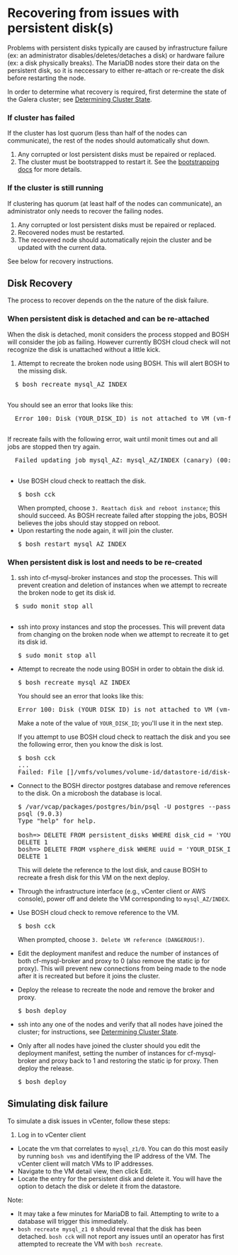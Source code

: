 # Recovering from issues with persistent disk(s)

Problems with persistent disks typically are caused by infrastructure failure (ex: an administrator disables/deletes/detaches a disk) or hardware failure (ex: a disk physically breaks). The MariaDB nodes store their data on the persistent disk, so it is neccessary to either re-attach or re-create the disk before restarting the node.

In order to determine what recovery is required, first determine the state of the Galera cluster; see [Determining Cluster State](cluster-state.md).

### If cluster has failed

If the cluster has lost quorum (less than half of the nodes can communicate), the rest of the nodes should automatically shut down. 

1. Any corrupted or lost persistent disks must be repaired or replaced. 
1. The cluster must be bootstrapped to restart it. See the [bootstrapping docs](bootstrapping.md) for more details.

### If the cluster is still running

If clustering has quorum (at least half of the nodes can communicate), an administrator only needs to recover the failing nodes. 

1. Any corrupted or lost persistent disks must be repaired or replaced. 
2. Recovered nodes must be restarted.
3. The recovered node should automatically rejoin the cluster and be updated with the current data.

See below for recovery instructions.

## Disk Recovery

The process to recover depends on the the nature of the disk failure.

### When persistent disk is detached and can be re-attached

When the disk is detached, monit considers the process stopped and BOSH will consider the job as failing. However currently BOSH cloud check will not recognize the disk is unattached without a little kick.

1. Attempt to recreate the broken node using BOSH. This will alert BOSH to the missing disk.
  <pre class="terminal">
  $ bosh recreate mysql_AZ INDEX
  </pre>
  You should see an error that looks like this:
  <pre class="terminal">
  Error 100: Disk (YOUR_DISK_ID) is not attached to VM (vm-fc4ab74e-61ed-4d12-aa93-a1bbb389723f)
  </pre>
  If recreate fails with the following error, wait until monit times out and all jobs are stopped then try again.
  <pre class="terminal">
  Failed updating job mysql_AZ: mysql_AZ/INDEX (canary) (00:00:22): Action Failed get_task: Task 8ace0778-c5aa-4a2f-55a0-42443452adb1 result: Stopping Monitored Services: Stopping service gra-log-purger-executable: Stopping Monit service gra-log-purger-executable: Request failed with 503 Service Unavailable:
  </pre>
- Use BOSH cloud check to reattach the disk.
  <pre class="terminal">
  $ bosh cck
  </pre>
  When prompted, choose `3. Reattach disk and reboot instance`; this should succeed. As BOSH recreate failed after stopping the jobs, BOSH believes the jobs should stay stopped on reboot.
- Upon restarting the node again, it will join the cluster.
  <pre class="terminal">
  $ bosh restart mysql_AZ INDEX
  </pre>

### When persistent disk is lost and needs to be re-created

1. ssh into cf-mysql-broker instances and stop the processes. This will prevent creation and deletion of instances when we attempt to recreate the broken node to get its disk id.
  <pre class="terminal">
  $ sudo monit stop all
  </pre>
- ssh into proxy instances and stop the processes. This will prevent data from changing on the broken node when we attempt to recreate it to get its disk id.
  <pre class="terminal">
  $ sudo monit stop all
  </pre>
- Attempt to recreate the node using BOSH in order to obtain the disk id.
  <pre class="terminal">
  $ bosh recreate mysql_AZ INDEX
  </pre>
  You should see an error that looks like this:
  <pre class="terminal">
  Error 100: Disk (YOUR_DISK_ID) is not attached to VM (vm-fc4ab74e-61ed-4d12-aa93-a1bbb389723f)
  </pre>

  Make a note of the value of `YOUR_DISK_ID`; you'll use it in the next step.

  If you attempt to use BOSH cloud check to reattach the disk and you see the following error, then you know the disk is lost.
  <pre class="terminal">
  $ bosh cck
  ...
  Failed: File []/vmfs/volumes/volume-id/datastore-id/disk-id.vmdk was not found
  </pre>
- Connect to the BOSH director postgres database and remove references to the disk.
  On a microbosh the database is local.
  <pre class="terminal">
  $ /var/vcap/packages/postgres/bin/psql -U postgres --password bosh
  psql (9.0.3)
  Type "help" for help.

  bosh=> DELETE FROM persistent_disks WHERE disk_cid = 'YOUR_DISK_ID';
  DELETE 1
  bosh=> DELETE FROM vsphere_disk WHERE uuid = 'YOUR_DISK_ID';
  DELETE 1
  </pre>

  This will delete the reference to the lost disk, and cause BOSH to recreate a fresh disk for this VM on the next deploy.
- Through the infrastructure interface (e.g., vCenter client or AWS console), power off and delete the VM corresponding to `mysql_AZ/INDEX`.
- Use BOSH cloud check to remove reference to the VM.
  <pre class="terminal">
  $ bosh cck
  </pre>
  When prompted, choose `3. Delete VM reference (DANGEROUS!)`.
- Edit the deployment manifest and reduce the number of instances of both cf-mysql-broker and proxy to 0 (also remove the static ip for proxy). This will prevent new connections from being made to the node after it is recreated but before it joins the cluster.
- Deploy the release to recreate the node and remove the broker and proxy.
  <pre class="terminal">
  $ bosh deploy
  </pre>
- ssh into any one of the nodes and verify that all nodes have joined the cluster; for instructions, see [Determining Cluster State](cluster-state.md).
- Only after all nodes have joined the cluster should you edit the deployment manifest, setting the number of instances for cf-mysql-broker and proxy back to 1 and restoring the static ip for proxy. Then deploy the release.
  <pre class="terminal">
  $ bosh deploy
  </pre>

## Simulating disk failure

To simulate a disk issues in vCenter, follow these steps:

1. Log in to vCenter client
- Locate the vm that correlates to `mysql_z1/0`. You can do this most easily by running `bosh vms` and identifying the IP address of the VM. The vCenter client will match VMs to IP addresses.
- Navigate to the VM detail view, then click Edit.
- Locate the entry for the persistent disk and delete it. You will have the option to detach the disk or delete it from the datastore.

Note:
- It may take a few minutes for MariaDB to fail. Attempting to write to a database will trigger this immediately.
- `bosh recreate mysql_z1 0` should reveal that the disk has been detached. `bosh cck` will not report any issues until an operator has first attempted to recreate the VM with `bosh recreate`.

